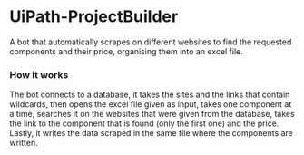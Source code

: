 # UiPath-ProjectBuilder
A bot that automatically scrapes on different websites to find the requested components and their price, organising them into an excel file.

### How it works
The bot connects to a database, it takes the sites and the links that contain wildcards, then opens the excel file given as input, takes one component at a time, searches it on the websites that were given from the database, takes the link to the component that is found (only the first one) and the price. Lastly, it writes the data scraped in the same file where the components are written.

